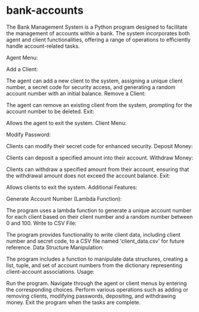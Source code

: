 # bank-accounts
The Bank Management System is a Python program designed to facilitate the management of accounts within a bank. The system incorporates both agent and client functionalities, offering a range of operations to efficiently handle account-related tasks.

Agent Menu:

Add a Client:

The agent can add a new client to the system, assigning a unique client number, a secret code for security access, and generating a random account number with an initial balance.
Remove a Client:

The agent can remove an existing client from the system, prompting for the account number to be deleted.
Exit:

Allows the agent to exit the system.
Client Menu:

Modify Password:

Clients can modify their secret code for enhanced security.
Deposit Money:

Clients can deposit a specified amount into their account.
Withdraw Money:

Clients can withdraw a specified amount from their account, ensuring that the withdrawal amount does not exceed the account balance.
Exit:

Allows clients to exit the system.
Additional Features:

Generate Account Number (Lambda Function):

The program uses a lambda function to generate a unique account number for each client based on their client number and a random number between 0 and 100.
Write to CSV File:

The program provides functionality to write client data, including client number and secret code, to a CSV file named 'client_data.csv' for future reference.
Data Structure Manipulation:

The program includes a function to manipulate data structures, creating a list, tuple, and set of account numbers from the dictionary representing client-account associations.
Usage:

Run the program.
Navigate through the agent or client menus by entering the corresponding choices.
Perform various operations such as adding or removing clients, modifying passwords, depositing, and withdrawing money.
Exit the program when the tasks are complete.

